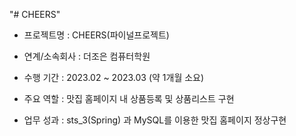 "# CHEERS" 
- 프로젝트명 : CHEERS(파이널프로젝트)

- 연계/소속회사 : 더조은 컴퓨터학원

- 수행 기간 : 2023.02 ~ 2023.03 (약 1개월 소요)

- 주요 역할 : 맛집 홈페이지 내 상품등록 및 상품리스트 구현

- 업무 성과 : sts_3(Spring) 과 MySQL를 이용한 맛집 홈페이지 정상구현
